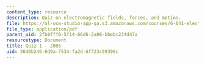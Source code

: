 ```yaml
---
content_type: resource
description: Quiz on electromagnetic fields, forces, and motion.
file: https://ol-ocw-studio-app-qa.s3.amazonaws.com/courses/6-641-electromagnetic-fields-forces-and-motion-spring-2005/36d0b2460d9a7534fa2d6f723c99398c_q1sp05.pdf
file_type: application/pdf
parent_uid: 2fb9fff0-5f14-66d6-2a06-bbebc234d47a
resourcetype: Document
title: Quiz 1 - 2005
uid: 36d0b246-0d9a-7534-fa2d-6f723c99398c
---
```

